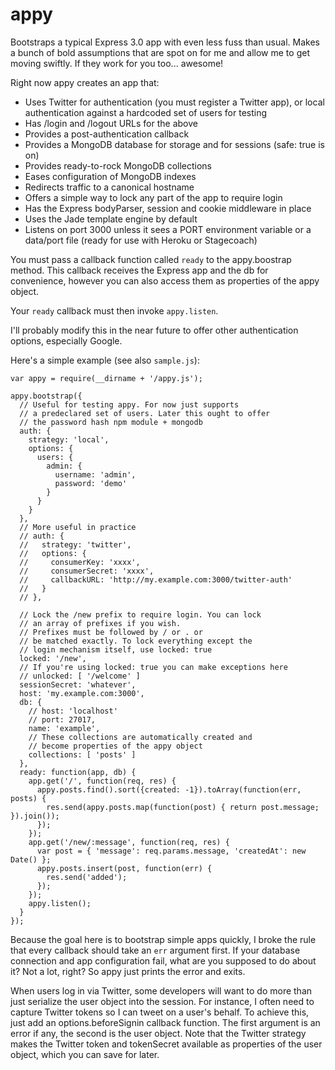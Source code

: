 appy
====

Bootstraps a typical Express 3.0 app with even less fuss than usual. Makes a bunch of bold assumptions that are spot on for me and allow me to get moving swiftly. If they work for you too... awesome!

Right now appy creates an app that:

* Uses Twitter for authentication (you must register a Twitter app), or local authentication against a hardcoded set of users for testing
* Has /login and /logout URLs for the above
* Provides a post-authentication callback 
* Provides a MongoDB database for storage and for sessions (safe: true is on)
* Provides ready-to-rock MongoDB collections
* Eases configuration of MongoDB indexes
* Redirects traffic to a canonical hostname
* Offers a simple way to lock any part of the app to require login
* Has the Express bodyParser, session and cookie middleware in place
* Uses the Jade template engine by default
* Listens on port 3000 unless it sees a PORT environment variable
 or a data/port file (ready for use with Heroku or Stagecoach)

You must pass a callback function called `ready` to the appy.boostrap method. This callback receives the Express app and the db for convenience, however you can also access them as properties of the appy object.

Your `ready` callback must then invoke `appy.listen`.

I'll probably modify this in the near future to offer other authentication options, especially Google.

Here's a simple example (see also `sample.js`):

    var appy = require(__dirname + '/appy.js');

    appy.bootstrap({
      // Useful for testing appy. For now just supports
      // a predeclared set of users. Later this ought to offer
      // the password hash npm module + mongodb
      auth: {
        strategy: 'local',
        options: {
          users: {
            admin: {
              username: 'admin',
              password: 'demo'
            }
          }
        }
      },
      // More useful in practice
      // auth: {
      //   strategy: 'twitter',
      //   options: {
      //     consumerKey: 'xxxx',
      //     consumerSecret: 'xxxx',
      //     callbackURL: 'http://my.example.com:3000/twitter-auth'
      //   }
      // },

      // Lock the /new prefix to require login. You can lock
      // an array of prefixes if you wish.
      // Prefixes must be followed by / or . or
      // be matched exactly. To lock everything except the
      // login mechanism itself, use locked: true
      locked: '/new',
      // If you're using locked: true you can make exceptions here
      // unlocked: [ '/welcome' ]
      sessionSecret: 'whatever',
      host: 'my.example.com:3000',
      db: {
        // host: 'localhost'
        // port: 27017,
        name: 'example',
        // These collections are automatically created and
        // become properties of the appy object
        collections: [ 'posts' ]
      },
      ready: function(app, db) {
        app.get('/', function(req, res) {
          appy.posts.find().sort({created: -1}).toArray(function(err, posts) {
            res.send(appy.posts.map(function(post) { return post.message; }).join());
          });
        });
        app.get('/new/:message', function(req, res) {
          var post = { 'message': req.params.message, 'createdAt': new Date() };
          appy.posts.insert(post, function(err) {
            res.send('added');
          });
        });
        appy.listen();
      }
    });

Because the goal here is to bootstrap simple apps quickly, I broke the rule that every callback should take an `err` argument first. If your database connection and app configuration fail, what are you supposed to do about it? Not a lot, right? So appy just prints the error and exits.

When users log in via Twitter, some developers will want to do more than just serialize the user object into the session. For instance, I often need to capture Twitter tokens so I can tweet on a user's behalf. To achieve this, just add an options.beforeSignin callback function. The first argument is an error if any, the second is the user object. Note that the Twitter strategy makes the Twitter token and tokenSecret available as properties of the user object, which you can save for later.





